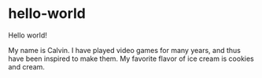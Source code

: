 # hello-world

Hello world!

My name is Calvin. I have played video games for many years, and thus have been inspired to make them.
My favorite flavor of ice cream is cookies and cream.
